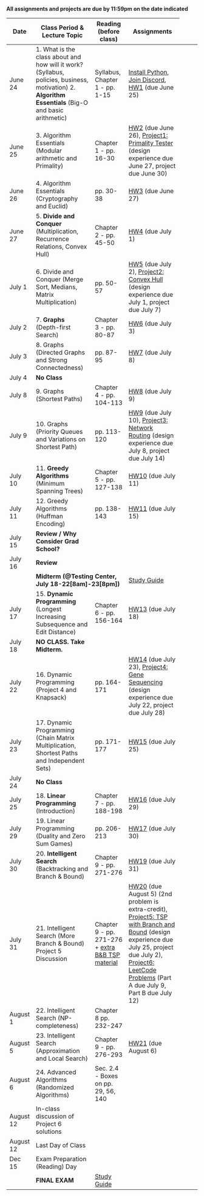 
**All assignments and projects are due by 11:59pm on the date indicated**

| Date | Class Period & Lecture Topic | Reading (before class) | Assignments |
| --- | --- | --- | --- |
| June 24 | 1. What is the class about and how will it work?  (Syllabus, policies, business, motivation) 2. **Algorithm Essentials** (Big-O and basic arithmetic) | Syllabus, Chapter 1 - pp. 1-15 | [Install Python](./installing-python.md), [Join Discord](./discord.md), [HW1](homework.md#1) (due June 25) | 
| June 25 | 3. Algorithm Essentials (Modular arithmetic and Primality) | Chapter 1 - pp. 16-30 | [HW2](homework.md#2) (due June 26), [Project1: Primality Tester](projects/project1-fermat/Fermat.md) (design experience due June 27, project due June 30) |
| June 26 | 4. Algorithm Essentials (Cryptography and Euclid) | pp. 30-38 | [HW3](homework.md#3) (due June 27) |
| June 27 | 5. **Divide and Conquer** (Multiplication, Recurrence Relations, Convex Hull) | Chapter 2 - pp. 45-50 | [HW4](homework.md#4) (due July 1) |
| July 1 | 6. Divide and Conquer (Merge Sort, Medians, Matrix Multiplication) | pp. 50-57 | [HW5](homework.md#5) (due July 2), [Project2: Convex Hull](projects/project2-convex-hull/ConvexHull.md) (design experience due July 1, project due July 7)  |
| July 2 | 7. **Graphs** (Depth-first Search) | Chapter 3 - pp. 80-87 | [HW6](homework.md#6) (due July 3) |
| July 3 | 8. Graphs (Directed Graphs and Strong Connectedness) | pp. 87-95 | [HW7](homework.md#7) (due July 8) |
| July 4 | **No Class** | | |
| July 8 | 9. Graphs (Shortest Paths) | Chapter 4 - pp. 104-113 | [HW8](homework.md#8) (due July 9) |
| July 9 | 10. Graphs (Priority Queues and Variations on Shortest Path) | pp. 113-120 | [HW9](homework.md#9) (due July 10), [Project3: Network Routing](projects/project3-network-routing/NetworkRouting.md) (design experience due July 8, project due July 14) |
| July 10 | 11. **Greedy Algorithms** (Minimum Spanning Trees) | Chapter 5 - pp. 127-138 | [HW10](homework.md#10) (due July 11) |
| July 11 |  12. Greedy Algorithms (Huffman Encoding) | pp. 138-143 | [HW11](homework.md#11) (due July 15) |
| July 15 | **Review / Why Consider Grad School?**  |  |  |
| July 16 | **Review** |  |  |
| <td colspan=2>**Midterm (@Testing Center, July 18-22[8am]-23[8pm])** </td> <td> [Study Guide](./midterm_study_guide.pdf) </td> |
| July 17 | 15. **Dynamic Programming** (Longest Increasing Subsequence and Edit Distance) | Chapter 6 - pp. 156-164 | [HW13](homework.md#13) (due July 18) |
| July 18 | **NO CLASS. Take Midterm.**|  |  |
| July 22 | 16. Dynamic Programming (Project 4 and Knapsack) | pp. 164-171 | [HW14](homework.md#14) (due July 23), [Project4: Gene Sequencing](projects/project4-gene-sequencing/GeneSequencing.md) (design experience due July 22, project due July 28) |
| July 23 | 17. Dynamic Programming (Chain Matrix Multiplication, Shortest Paths and Independent Sets) | pp. 171-177 | [HW15](homework.md#15) (due July 25) |
| July 24 | **No Class** | | |
| July 25 | 18. **Linear Programming** (Introduction) | Chapter 7 - pp. 188-198 | [HW16](homework.md#16) (due July 29) |
| July 29 | 19. Linear Programming (Duality and Zero Sum Games) | pp. 206-213 | [HW17](homework.md#17) (due July 30) |
| July 30 | 20. **Intelligent Search** (Backtracking and Branch & Bound) | Chapter 9 - pp. 271-276 | [HW19](homework.md#19) (due July 31) |
| July 31 | 21. Intelligent Search (More Branch & Bound) Project 5 Discussion  | Chapter 9 - pp. 271-276 + [extra B&B TSP material](misc/TSPHorowitz.pdf) | [HW20](homework.md#20) (due August 5) (2nd problem is extra-credit), [Project5: TSP with Branch and Bound](projects/project5-tsp/TSP.md) (design experience due July 25, project due July 2), [Project6: LeetCode Problems](projects/project6-leetcode/LeetCode.md) (Part A due July 9, Part B due July 12) |
| August 1 | 22. Intelligent Search (NP-completeness) | Chapter 8 pp. 232-247  |  |
| August 5 | 23.  Intelligent Search (Approximation and Local Search) | Chapter 9 - pp. 276-293 | [HW21](homework.md#21) (due August 6) |
| August 6 | 24. Advanced Algorithms (Randomized Algorithms) | Sec. 2.4 - Boxes on pp. 29, 56, 140 | |
| August 12 | In-class discussion of Project 6 solutions |  |   |
| August 12 | Last Day of Class |  |  |
| Dec 15 | Exam Preparation (Reading) Day |  |  |
|  | **FINAL EXAM** |   [Study Guide](misc/final_study_guide.pdf)  |  |

<!-- | Dec 5 | 24. Advanced Algorithms (Quantum Computation) | Chapter 10 - pp. 297-302 |  | -->
<!-- | Dec 12 | 25. Advanced Algorithms (Evolutionary Computation) |  |   | -->
